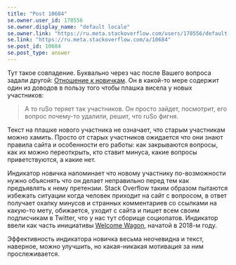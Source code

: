 ```yaml
---
title: "Post 10684"
se.owner.user_id: 178556
se.owner.display_name: "default locale"
se.owner.link: "https://ru.meta.stackoverflow.com/users/178556/default-locale"
se.link: "https://ru.meta.stackoverflow.com/a/10684"
se.post_id: 10684
se.post_type: answer
---
```

<p>Тут такое совпадение. Буквально через час после Вашего вопроса задали другой: <a href="https://ru.meta.stackoverflow.com/questions/10683/%D0%9E%D1%82%D0%BD%D0%BE%D1%88%D0%B5%D0%BD%D0%B8%D0%B5-%D0%BA-%D0%BD%D0%BE%D0%B2%D0%B8%D1%87%D0%BA%D0%B0%D0%BC">Отношение к новичкам</a>. Он в какой-то мере содержит один из доводов в пользу того чтобы плашка висела у новых участников:</p>
<blockquote>
<p>А то ruSo теряет так участников. Он просто зайдет, посмотрит, его вопрос почему-то удалили, решит, что ruSo фигня.</p>
</blockquote>
<p>Текст на плашке нового участника не означает, что старым участникам можно хамить. Просто от старых участников ожидается что они знают правила сайта и особенности его работы: как закрываются вопросы, как их можно переоткрыть, кто ставит минуса, какие вопросы приветствуются, а какие нет.</p>
<p>Индикатор новичка напоминает что новому участнику по-возможности нужно объяснять что он делает неправильно перед тем как предъявлять к нему претензии. Stack Overflow таким образом пытаются избежать ситуации когда человек приходит на сайт с вопросом, в ответ получает охапку минусов и странных комментариев со ссылками на какую-то мету, обижается, уходит с сайта и пишет всем своим подписчикам в Twitter, что у нас тут сборище социопатов. Индикатор ввели как часть инициативы <a href="https://stackoverflow.blog/2018/07/10/welcome-wagon-classifying-comments-on-stack-overflow/">Welcome Wagon</a>, начатой в 2018-м году.</p>
<p>Эффективность индикатора новичка весьма неочевидна и текст, наверное, можно улучшить, но какая-никакая мотивация за ним прослеживается.</p>
